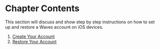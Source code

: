 # Chapter Contents

This section will discuss and show step by step instructions on how to set up and restore a Waves account on iOS devices.

1. [Create Your Account](/mobile-apps/iOS/account-managment/creating-an-account.md)
2. [Restore Your Account](/mobile-apps/iOS/account-managment/restore-an-account.md)
